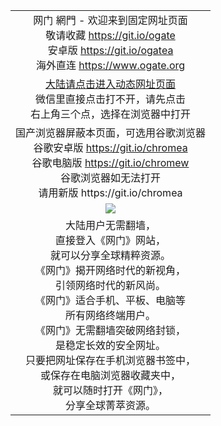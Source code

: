 ﻿<table>
  <tr></tr>
  <!--tr><td colspan=2 align=center><img src="https://cloud.githubusercontent.com/assets/11880933/13434984/f430fae2-e012-11e5-814f-c2df1e82b247.jpg" /></td></tr-->
  <tr>
    <td colspan=2 align=center>网门 網門 - 欢迎来到固定网址页面<br/>
      敬请收藏 <a href="https://github.com/ogate/ogate/blob/master/README.md?ogWeb" target="_blank">https://git.io/ogate</a><br>
      安卓版 <a href="https://d3bpa0wgog9ytq.cloudfront.net/ogUP.aspx?list=2A%2FOGATEA">https://git.io/ogatea</a><br/>
      海外直连 <a href="https://www.ogate.org/ogUP.aspx?name=oGate&from=githubo" target="_blank">https://www.ogate.org</a>
    </td>
  </tr>
  <tr>
    <td colspan=2 align=center>
    <a href="https://d3bpa0wgog9ytq.cloudfront.net/?from=github" target="_blank">大陆请点击进入动态网址页面</a><br/>
      微信里直接点击打不开，请先点击<br/>右上角三个点，选择在浏览器中打开
    </td>
  </tr>
  <tr>
    <td colspan=2 align=center>国产浏览器屏蔽本页面，可选用谷歌浏览器<br/>
      谷歌安卓版 <a href="https://d3bpa0wgog9ytq.cloudfront.net/ogUP.aspx?list=2A%2FCHROMEA">https://git.io/chromea</a><br/>
      谷歌电脑版 <a href="https://d3bpa0wgog9ytq.cloudfront.net/ogUP.aspx?list=2A%2FCHROMEW">https://git.io/chromew</a><br/>
      谷歌浏览器如无法打开<br/>请用新版 https://git.io/chromea
    </td>
  </tr>
  <tr>
    <td colspan=2 align=center><a href="https://d3bpa0wgog9ytq.cloudfront.net/?from=github" target="_blank"><img src="https://cloud.githubusercontent.com/assets/11880933/15631437/70d0a74e-259d-11e6-946f-6237b4b657bd.jpg" /></a></td> 
  </tr>
  <tr>
    <td colspan=2 align=center>大陆用户无需翻墙，<br/>
直接登入《网门》网站，<br/>就可以分享全球精粹资源。<br/>
《网门》揭开网络时代的新视角，<br/>引领网络时代的新风尚。<br/>
《网门》适合手机、平板、电脑等<br/>所有网络终端用户。<br/>
《网门》无需翻墙突破网络封锁，<br/>是稳定长效的安全网址。<br/>
只要把网址保存在手机浏览器书签中，<br/>或保存在电脑浏览器收藏夹中，
<br/>就可以随时打开《网门》，<br/>分享全球菁萃资源。
    </td>
  </tr>
</table>
